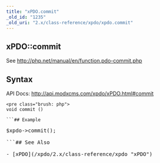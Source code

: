 ```yaml
---
title: "xPDO.commit"
_old_id: "1235"
_old_uri: "2.x/class-reference/xpdo/xpdo.commit"
---
```


## xPDO::commit

See <http://php.net/manual/en/function.pdo-commit.php>

## Syntax

API Docs: <http://api.modxcms.com/xpdo/xPDO.html#commit>

```
<pre class="brush: php">
void commit ()

```## Example

```
<pre class="brush: php">
$xpdo->commit();

```## See Also

- [xPDO](/xpdo/2.x/class-reference/xpdo "xPDO")